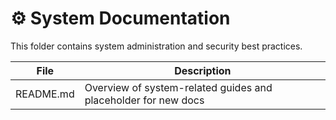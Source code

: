 # ⚙️ System Documentation

This folder contains system administration and security best practices.

| File      | Description                                                    |
|-----------|----------------------------------------------------------------|
| README.md | Overview of system-related guides and placeholder for new docs |

